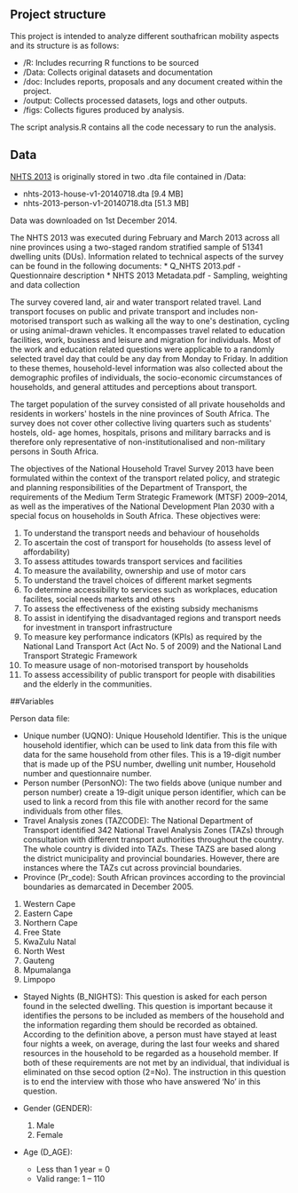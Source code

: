 ## Project structure

This project is intended to analyze different southafrican mobility aspects and its structure is as follows:

- /R: Includes recurring R functions to be sourced
- /Data: Collects original datasets and documentation
- /doc: Includes reports, proposals and any document created within the project.
- /output: Collects processed datasets, logs and other outputs.
- /figs: Collects figures produced by analysis.

The script analysis.R contains all the code necessary to run the analysis.

## Data


[NHTS 2013](http://www.datafirst.uct.ac.za/dataportal/index.php/catalog/501) is originally stored in two .dta file contained in /Data:

- nhts-2013-house-v1-20140718.dta [9.4 MB]
- nhts-2013-person-v1-20140718.dta [51.3 MB]

Data was downloaded on 1st December 2014.


The NHTS 2013 was executed during February and March 2013 across all nine provinces using a two-staged random stratified sample of 51341 dwelling units (DUs). Information related to technical aspects of the survey can be found in the following documents:
	* Q_NHTS 2013.pdf - Questionnaire description
	* NHTS 2013 Metadata.pdf - Sampling, weighting and data collection
	

The survey covered land, air and water transport related travel. Land transport focuses on public and private transport and includes non-motorised transport such as walking all the way to one's destination, cycling or using animal-drawn vehicles. It encompasses travel related to education facilities, work, business and leisure and migration for individuals. Most of the work and education related questions were applicable to a randomly selected travel day that could be any day from Monday to Friday. In addition to these themes, household-level information was also collected about the demographic profiles of individuals, the socio-economic circumstances of households, and general attitudes and perceptions about transport.

The target population of the survey consisted of all private households and residents in workers' hostels in the nine provinces of South Africa. The survey does not cover other collective living quarters such as students' hostels, old- age homes, hospitals, prisons and military barracks and is therefore only representative of non-institutionalised and non-military persons in South Africa.

The objectives of the National Household Travel Survey 2013 have been formulated within the context of the transport related policy, and strategic and planning responsibilities of the Department of Transport, the requirements of the Medium Term Strategic Framework (MTSF) 2009–2014, as well as the imperatives of the National Development Plan 2030 with a special focus on households in South Africa. These objectives were:

1. To understand the transport needs and behaviour of households
2. To ascertain the cost of transport for households (to assess level of affordability)
3. To assess attitudes towards transport services and facilities
4. To measure the availability, ownership and use of motor cars
5. To understand the travel choices of different market segments
6. To determine accessibility to services such as workplaces, education facilites, social needs markets and others
7. To assess the effectiveness of the existing subsidy mechanisms
8. To assist in identifying the disadvantaged regions and transport needs for investment in transport infrastructure
9. To measure key performance indicators (KPIs) as required by the National Land Transport Act (Act No. 5 of 2009) and the National Land Transport Strategic Framework
10. To measure usage of non-motorised transport by households
11. To assess accessibility of public transport for people with disabilities and the elderly in the communities.

##Variables

Person data file:

- Unique number (UQNO): Unique Household Identifier. This is the unique household identifier, which can be used to link data from this file with data for the same household from other files. This is a 19-digit number that is made up of the PSU number, dwelling unit number, Household number and questionnaire number.
- Person number (PersonNO): The two fields above (unique number and person number) create a 19-digit unique person identifier, which can be used to link a record from this file with another record for the same individuals from other files.
- Travel Analysis zones (TAZCODE): The National Department of Transport identified 342 National Travel Analysis Zones (TAZs) through consultation with different transport authorities throughout the country. The whole country is divided into TAZs. These TAZS are based along the district municipality and provincial boundaries. However, there are instances where the TAZs cut across provincial boundaries.
- Province (Pr_code): South African provinces according to the provincial boundaries as demarcated in December 2005.
1. Western Cape 
2. Eastern Cape 
3. Northern Cape 
4. Free State
5. KwaZulu Natal 
6. North West
7. Gauteng
8. Mpumalanga 
9. Limpopo
- Stayed Nights (B_NIGHTS): This question is asked for each person found in the selected dwelling. This question is important because it identifies the persons to be included as members of the household and the information regarding them should be recorded as obtained. According to the definition above, a person must have stayed at least four nights a week, on average, during the last four weeks and shared resources in the household to be regarded as a household member. If both of these requirements are not met by an individual, that individual is eliminated on thse secod option (2=No). The instruction in this question is to end the interview with those who have answered ‘No’ in this question.
- Gender (GENDER):
	1. Male 
	2. Female

- Age (D_AGE):
	+ Less than 1 year = 0 
	+ Valid range: 1 – 110








